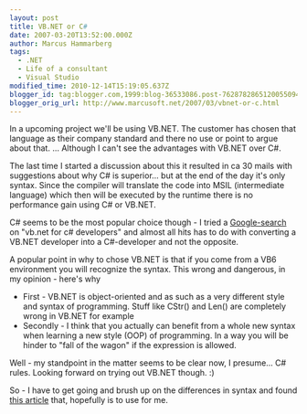 ```yaml
---
layout: post
title: VB.NET or C#
date: 2007-03-20T13:52:00.000Z
author: Marcus Hammarberg
tags:
  - .NET
  - Life of a consultant
  - Visual Studio
modified_time: 2010-12-14T15:19:05.637Z
blogger_id: tag:blogger.com,1999:blog-36533086.post-7628782865120055094
blogger_orig_url: http://www.marcusoft.net/2007/03/vbnet-or-c.html
---
```


In a upcoming project we'll be using VB.NET. The customer has chosen
that language as their company standard and there no use or point to
argue about that. ... Although I can't see the advantages with VB.NET
over C#.

The last time I started a discussion about this it resulted in ca 30
mails with suggestions about why C# is superior... but at the end of the
day it's only syntax. Since the compiler will translate the code into
MSIL (intermediate language) which then will be executed by the runtime
there is no performance gain using C# or VB.NET.

C# seems to be the most popular choice though - I tried a
[Google-search](http://www.google.se/search?hl=sv&q=vb.net+for+c%23+developers&meta=)
on "vb.net for c# developers" and almost all hits has to do with
converting a VB.NET developer into a C#-developer and not the
opposite.

A popular point in why to chose VB.NET is that if you come from a VB6
environment you will recognize the syntax. This wrong and dangerous, in
my opinion - here's why

- First - VB.NET is object-oriented and as such as a very different
  style and syntax of programming. Stuff like CStr() and Len() are
  completely wrong in VB.NET for example
- Secondly - I think that you actually can benefit from a whole new
  syntax when learning a new style (OOP) of programming. In a way you
  will be hinder to "fall of the wagon" if the expression is allowed.

Well - my standpoint in the matter seems to be clear now, I presume...
C# rules. Looking forward on trying out VB.NET though. :)

So - I have to get going and brush up on the differences in syntax and
found [this
article](http://www.4guysfromrolla.com/webtech/012702-1.shtml) that,
hopefully is to use for me.
